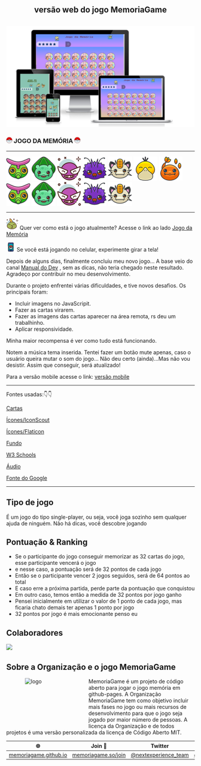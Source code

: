 <h2 align="center">
 versão web do jogo MemoriaGame 
</h2>

<h2 align="center">
 <img src="assets/mockup/mockup1.png" id="188918" /> 
</h2>

<h3 align="left">
 <img src="assets/readme/icon3.png" id="188918" /> JOGO DA MEMÓRIA <img src="assets/readme/icon3.png" id="188918" />
</h3>

_________________________________________________________________________________________________________________________________________________________________________________________________________________________________________________________________________________________________________________________________________________________________________

![caterpie](assets/readme/caterpie.png)
![bullbasaur](assets/readme/bullbasaur.png)
![gastly.png](assets/readme/avatar.png)
![venonat.png](assets/readme/venonat.png)
![meowth.png](assets/readme/meowth.png)
![psyduck.png](assets/readme/psyduck.png)
![charmander.png](assets/readme/charmander.png)
![caterpie.png](assets/readme/caterpie.png)
![bullbasaur.png](assets/readme/bullbasaur.png)
![gastly.png](assets/readme/avatar.png)
![venonat.png](assets/readme/venonat.png)
![meowth.png](assets/readme/meowth.png)
_________________________________________________________________________________________________________________________________________________________________________________________________________________________________________________________________________________________________________________________________________________________________________

![avatar](assets/readme/avatar2.png) Quer ver como está o jogo atualmente? Acesse o link ao lado  [Jogo da Memória](https://georgiapereira039.github.io/MemoriaGame/jogo.html)

![pokemon-go](assets/readme/pokemon-go.png)
Se você está jogando no celular, experimente girar a tela! 

Depois de alguns dias, finalmente concluiu meu novo jogo... A base veio do canal [Manual do Dev](https://www.youtube.com/watch?v=tcbMmm77WOU) , sem as dicas, não teria chegado neste resultado. Agradeço por contribuir no meu desenvolvimento.

Durante o projeto enfrentei várias dificuldades, e tive novos desafios. Os principais foram: 
- Incluir imagens no JavaScripit.
- Fazer as cartas virarem.
- Fazer as imagens das cartas aparecer na área remota, rs deu um trabalhinho.
- Aplicar responsividade.
  
Minha maior recompensa é ver como tudo está funcionando.

Notem a música tema inserida. Tentei fazer um botão mute apenas, caso o usuário queira mutar o som do jogo... Não deu certo (ainda)...Mas não vou desistir. Assim que conseguir, será atualizado!

Para a versão mobile acesse o link: [versão mobile](https://georgiapereira039.github.io/MemoriaGame/mobile/index.html)
_______________________________________________________________________________________________________________________________________________________________________________________________________________________________________________________________________________________________________________________________________________________________________

Fontes usadas:👇👇

[Cartas](https://www.pokemon.com/br/pokedex/)

[Ícones/IconScout](https://iconscout.com/)

[Ícones/Flaticon](https://www.flaticon.com/br/icones-gratis/pokemon)

[Fundo](https://br.pinterest.com/pin/734790495467469536/?mt=login)

[W3 Schools](https://www.w3schools.com/default.asp)

[Áudio](https://ringtones.mob.org.pt/mp3/pokemon_theme-20774/)

[Fonte do Google](https://fonts.google.com/specimen/Press+Start+2P?query=press)   

_____________________________________________________________________________________________________________________________________________________________________________________________________________________________________________________________________________________________________________________________________________________________________

## Tipo de jogo
É um jogo do tipo single-player, ou seja, você joga sozinho sem qualquer ajuda de ninguém. Não há dicas, você descobre jogando

## Pontuação & Ranking
- Se o participante do jogo conseguir memorizar as 32 cartas do jogo, esse participante vencerá o jogo
- e nesse caso, a pontuação será de 32 pontos de cada jogo
- Então se o participante vencer 2 jogos seguidos, será de 64 pontos ao total
- E caso erre a próxima partida, perde parte da pontuação que conquistou
- Em outro caso, temos então a medida de 32 pontos por jogo ganho
- Pensei inicialmente em utilizar o valor de 1 ponto de cada jogo, mas ficaria chato demais ter apenas 1 ponto por jogo
- 32 pontos por jogo é mais emocionante penso eu

## Colaboradores
<a align="center" href="https://github.com/GeorgiaPereira039/MemoriaGame/graphs/contributors">
  <img src="https://contrib.rocks/image?repo=GeorgiaPereira039/MemoriaGame" />
</a>

## Sobre a Organização e o jogo MemoriaGame
<img src="https://cdn-icons-png.flaticon.com/512/3813/3813720.png" alt="logo" id="3813720" class="flaticon" align="left" width="120" height="120" hspace="50"/>

MemoriaGame é um projeto de código aberto para jogar o jogo memória em github-pages. A Organização MemoriaGame tem como objetivo incluir mais fases no jogo ou mais recursos de desenvolvimento para que o jogo seja jogado por maior número de pessoas. A licença da Organização e de todos projetos é uma versão personalizada da licença de Código Aberto MIT. 

| 🌐 | Join  👋  | Twitter | Instagram |
| -- | -- | -- | -- |
| [memoriagame.github.io](https://memoriagame.github.io) | [memoriagame.so/join](https://memoriagame.github.io/join) |[@nextexperience_team](http://twitter.com/memoriagame_team) | [@memoriagame_team](http://instagram.com/nextexperience_team/) |
